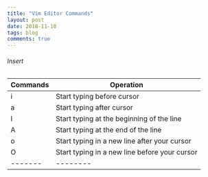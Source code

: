 ```yaml
---
title: "Vim Editor Commands"
layout: post
date: 2018-11-10
tags: blog
comments: true
---
```


###### Insert

| Commands | Operation |
|-------|--------|
i | Start typing before cursor |
a | Start typing after cursor | 
I | Start typing at the beginning of the line | 
A | Start typing at the end of the line | 
o | Start typing in a new line after your cursor | 
O | Start typing in a new line before your cursor | 
|-------|--------|